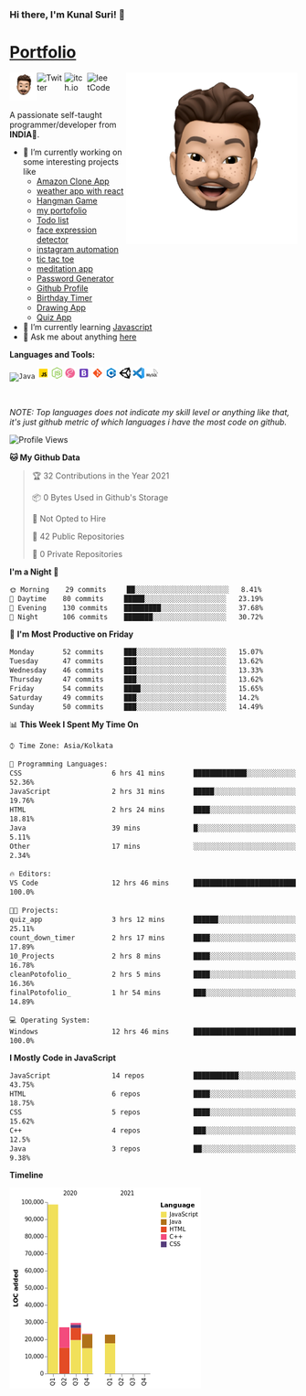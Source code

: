 <!--
**surikunal/surikunal** is a ✨ _special_ ✨ repository because its `README.md` (this file) appears on your GitHub profile.


Here are some ideas to get you started:

- 🔭 I’m currently working on ...
- 🌱 I’m currently learning ...
- 👯 I’m looking to collaborate on ...
- 🤔 I’m looking for help with ...
- 💬 Ask me about ...
- 📫 How to reach me: ...
- 😄 Pronouns: ...
- ⚡ Fun fact: ...
-->
### Hi there, I'm Kunal Suri! 👋
# [Portfolio](https://surikunal.github.io/Portfolio/)

<img align="right" width="300px" src="https://github.com/surikunal/surikunal/blob/master/ba602813-0d23-4a78-9f44-469d439282d8.webp">

<a href="https://surikunal.github.io/Portfolio/">
  <img align="left" alt="website" width="48px" src="https://github.com/surikunal/surikunal/blob/master/ba602813-0d23-4a78-9f44-469d439282d8.webp" />
</a>
<a href="https://twitter.com/kunalSu43374790">
  <img align="left" alt="Twitter" width="48px" src="https://pngimg.com/uploads/twitter/twitter_PNG3.png" />
</a>
<a href="https://www.instagram.com/kunalsuri__/?hl=en">
  <img align="left" alt="itch.io" width="40px" src="https://pluspng.com/img-png/instagram-png-instagram-png-logo-1455.png" />
</a>
<a href="https://leetcode.com/surikunal28/">
  <img align="left" alt="leetCode" width="40px" src="https://encrypted-tbn0.gstatic.com/images?q=tbn%3AANd9GcR2KJ34dO3Vp7rp1UHEo4eO8VAFNoHKLI9mrw&usqp=CAU" />
</a>

<br />
<br />
<br />

<p> A passionate self-taught programmer/developer from <b>INDIA</b>💖. </p>
 
- 🔭 I’m currently working on some interesting projects like 
   - [Amazon Clone App](https://surikunal.github.io/Amazon_clone/)
   - [weather app with react](https://angry-sammet-46b95e.netlify.app/)
   - [Hangman Game](https://surikunal.github.io/Hangman_Game_Javascript/)
   - [my portofolio](https://surikunal.github.io/Portofolio/)
   - [Todo list](https://surikunal.github.io/todo_list/) 
   - [face expression detector](https://surikunal.github.io/face_detector_api/)
   - [instagram automation](https://github.com/surikunal/instagram-automation)
   - [tic tac toe](https://surikunal.github.io/Tic_Tac_Toe/)
   - [meditation app](https://surikunal.github.io/meditation-app/)
   - [Password Generator](https://surikunal.github.io/password_generator/)
   - [Github Profile](https://surikunal.github.io/Github-Profile/)
   - [Birthday Timer](https://surikunal.github.io/Birthday-Timer/)
   - [Drawing App](https://surikunal.github.io/drawing-app/)
   - [Quiz App](https://surikunal.github.io/quiz-app/)
- 🌱 I’m currently learning [Javascript](https://www.freecodecamp.org/learn/)
- 💬 Ask me about anything [here](https://github.com/surikunal/surikunal/issues)

**Languages and Tools:**

<code><img height="20" src="https://encrypted-tbn0.gstatic.com/images?q=tbn%3AANd9GcQuGQPhcXzjhpoYEY0EYU_UUNB0tBdC7A_Anw&usqp=CAU" title="Java"></code>
<code><img height="20" src="https://raw.githubusercontent.com/smrnjeet222/smrnjeet222/master/assets/javascript.png" title="Javascript"></code>
<code><img height="20" src="https://raw.githubusercontent.com/smrnjeet222/smrnjeet222/master/assets/nodejs.png" title="Nodejs"></code>
<code><img height="20" src="https://raw.githubusercontent.com/smrnjeet222/smrnjeet222/master/assets/sass.png" title="SASS"></code>
<code><img height="20" src="https://raw.githubusercontent.com/smrnjeet222/smrnjeet222/master/assets/bootstrap.png" title="Bootstrap"></code>
<code><img height="20" src="https://raw.githubusercontent.com/smrnjeet222/smrnjeet222/master/assets/git.png" title="Git"></code>
<code><img height="20" src="https://raw.githubusercontent.com/smrnjeet222/smrnjeet222/master/assets/cplusplus.png" title="C++"></code>
<code><img height="20" src="https://raw.githubusercontent.com/smrnjeet222/smrnjeet222/master/assets/unity.svg" title="UnityEngine"></code>
<code><img height="20" src="https://raw.githubusercontent.com/smrnjeet222/smrnjeet222/master/assets/vscode.png" title="VsCode"></code>
<code><img height="20" src="https://raw.githubusercontent.com/smrnjeet222/smrnjeet222/master/assets/mysql.svg" title="Databases"></code>

<br />

_NOTE: Top languages does not indicate my skill level or anything like that, it's just github metric of which languages i have the most code on github._

<!--<a href="https://gitstats.me/surikunal">Here is my full git stats history</a>-->
<a href="https://gitstats.me/surikunal"> 
<!--   <img align="center" src="https://github-readme-stats.vercel.app/api/top-langs/?username=surikunal&count_private=true&theme=default&title_color=11ab3a&hide=HLSL,html" />
</a> -->
<a href="https://gitstats.me/surikunal">
<!--   <img align="center" src="https://github-readme-stats.vercel.app/api?username=surikunal&show_icons=true&count_private=true&theme=default&title_color=11ab3a&line_height=26" alt="kunal's github stats" /> -->
</a>

<!--START_SECTION:waka-->
![Profile Views](http://img.shields.io/badge/Profile%20Views-25-blue)

**🐱 My Github Data** 

> 🏆 32 Contributions in the Year 2021
 > 
> 📦 0 Bytes Used in Github's Storage 
 > 
> 🚫 Not Opted to Hire
 > 
> 📜 42 Public Repositories 
 > 
> 🔑 0 Private Repositories  
 > 
**I'm a Night 🦉** 

```text
🌞 Morning    29 commits     ██░░░░░░░░░░░░░░░░░░░░░░░   8.41% 
🌆 Daytime    80 commits     █████░░░░░░░░░░░░░░░░░░░░   23.19% 
🌃 Evening    130 commits    █████████░░░░░░░░░░░░░░░░   37.68% 
🌙 Night      106 commits    ███████░░░░░░░░░░░░░░░░░░   30.72%

```
📅 **I'm Most Productive on Friday** 

```text
Monday       52 commits     ███░░░░░░░░░░░░░░░░░░░░░░   15.07% 
Tuesday      47 commits     ███░░░░░░░░░░░░░░░░░░░░░░   13.62% 
Wednesday    46 commits     ███░░░░░░░░░░░░░░░░░░░░░░   13.33% 
Thursday     47 commits     ███░░░░░░░░░░░░░░░░░░░░░░   13.62% 
Friday       54 commits     ████░░░░░░░░░░░░░░░░░░░░░   15.65% 
Saturday     49 commits     ███░░░░░░░░░░░░░░░░░░░░░░   14.2% 
Sunday       50 commits     ███░░░░░░░░░░░░░░░░░░░░░░   14.49%

```


📊 **This Week I Spent My Time On** 

```text
⌚︎ Time Zone: Asia/Kolkata

💬 Programming Languages: 
CSS                      6 hrs 41 mins       █████████████░░░░░░░░░░░░   52.36% 
JavaScript               2 hrs 31 mins       █████░░░░░░░░░░░░░░░░░░░░   19.76% 
HTML                     2 hrs 24 mins       ████░░░░░░░░░░░░░░░░░░░░░   18.81% 
Java                     39 mins             █░░░░░░░░░░░░░░░░░░░░░░░░   5.11% 
Other                    17 mins             ░░░░░░░░░░░░░░░░░░░░░░░░░   2.34%

🔥 Editors: 
VS Code                  12 hrs 46 mins      █████████████████████████   100.0%

🐱‍💻 Projects: 
quiz_app                 3 hrs 12 mins       ██████░░░░░░░░░░░░░░░░░░░   25.11% 
count_down_timer         2 hrs 17 mins       ████░░░░░░░░░░░░░░░░░░░░░   17.89% 
10_Projects              2 hrs 8 mins        ████░░░░░░░░░░░░░░░░░░░░░   16.78% 
cleanPotofolio_          2 hrs 5 mins        ████░░░░░░░░░░░░░░░░░░░░░   16.36% 
finalPotofolio_          1 hr 54 mins        ███░░░░░░░░░░░░░░░░░░░░░░   14.89%

💻 Operating System: 
Windows                  12 hrs 46 mins      █████████████████████████   100.0%

```

**I Mostly Code in JavaScript** 

```text
JavaScript               14 repos            ███████████░░░░░░░░░░░░░░   43.75% 
HTML                     6 repos             ████░░░░░░░░░░░░░░░░░░░░░   18.75% 
CSS                      5 repos             ████░░░░░░░░░░░░░░░░░░░░░   15.62% 
C++                      4 repos             ███░░░░░░░░░░░░░░░░░░░░░░   12.5% 
Java                     3 repos             ██░░░░░░░░░░░░░░░░░░░░░░░   9.38%

```


**Timeline**

![Chart not found](https://raw.githubusercontent.com/surikunal/surikunal/master/charts/bar_graph.png) 


<!--END_SECTION:waka-->
<br />
<br />

<!--
<p align="center"> 
  Visitor count<br>
  <img src="https://profile-counter.glitch.me/surikunal/count.svg" />
</p>
-->
